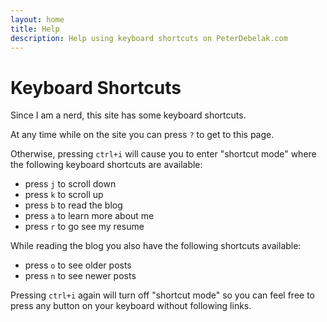 ```yaml
---
layout: home
title: Help
description: Help using keyboard shortcuts on PeterDebelak.com
---
```


<h1 class="lead">Keyboard Shortcuts</h1>

Since I am a nerd, this site has some keyboard shortcuts.

At any time while on the site you can press `?` to get to this page.

Otherwise, pressing `ctrl+i` will cause you to enter "shortcut mode" where the
following keyboard shortcuts are available:

* press `j` to scroll down
* press `k` to scroll up
* press `b` to read the blog
* press `a` to learn more about me
* press `r` to go see my resume

While reading the blog you also have the following shortcuts available:

* press `o` to see older posts
* press `n` to see newer posts

Pressing `ctrl+i` again will turn off "shortcut mode" so you can feel free to
press any button on your keyboard without following links.
